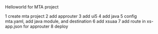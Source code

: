 
Helloworld for MTA project

1 create mta project
2 add approuter
3 add ui5
4 add java
5 config mta.yaml, add java module, and destination
6 add xsuaa
7 add route in xs-app.json for approuter
8 deploy
